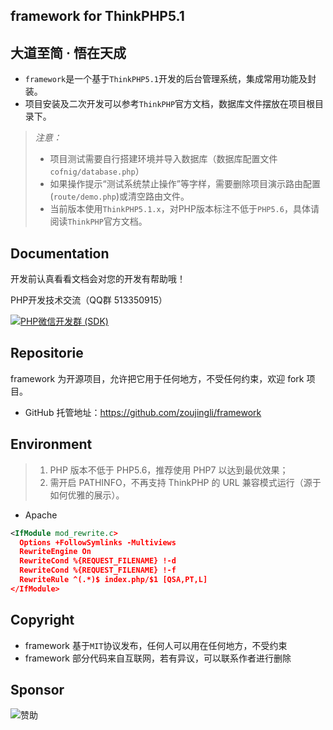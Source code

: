 framework for ThinkPHP5.1
--
## 大道至简 · 悟在天成

* `framework`是一个基于`ThinkPHP5.1`开发的后台管理系统，集成常用功能及封装。
* 项目安装及二次开发可以参考`ThinkPHP`官方文档，数据库文件摆放在项目根目录下。
> *注意：*
>* 项目测试需要自行搭建环境并导入数据库（数据库配置文件`cofnig/database.php`）
>* 如果操作提示“测试系统禁止操作”等字样，需要删除项目演示路由配置(`route/demo.php`)或清空路由文件。
>* 当前版本使用`ThinkPHP5.1.x`，对PHP版本标注不低于`PHP5.6`，具体请阅读`ThinkPHP`官方文档。

Documentation
--
开发前认真看看文档会对您的开发有帮助哦！

PHP开发技术交流（QQ群 513350915）

[![PHP微信开发群 (SDK)](http://pub.idqqimg.com/wpa/images/group.png)](http://shang.qq.com/wpa/qunwpa?idkey=ae25cf789dafbef62e50a980ffc31242f150bc61a61164458216dd98c411832a) 



Repositorie
--
 framework 为开源项目，允许把它用于任何地方，不受任何约束，欢迎 fork 项目。
* GitHub 托管地址：https://github.com/zoujingli/framework

Environment
---
>1. PHP 版本不低于 PHP5.6，推荐使用 PHP7 以达到最优效果；
>2. 需开启 PATHINFO，不再支持 ThinkPHP 的 URL 兼容模式运行（源于如何优雅的展示）。


* Apache

```xml
<IfModule mod_rewrite.c>
  Options +FollowSymlinks -Multiviews
  RewriteEngine On
  RewriteCond %{REQUEST_FILENAME} !-d
  RewriteCond %{REQUEST_FILENAME} !-f
  RewriteRule ^(.*)$ index.php/$1 [QSA,PT,L]
</IfModule>
```

Copyright
--
* framework 基于`MIT`协议发布，任何人可以用在任何地方，不受约束
* framework 部分代码来自互联网，若有异议，可以联系作者进行删除


Sponsor
--
![赞助](http://zoujingli.oschina.io/static/pay.png)